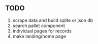 ## TODO
1. scrape data and build sqlite or json db
3. search pallet component
5. individual pages for records
6. make landing/home page

